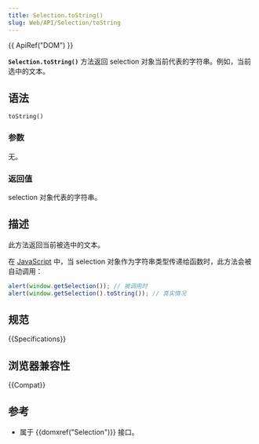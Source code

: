 ```yaml
---
title: Selection.toString()
slug: Web/API/Selection/toString
---
```


{{ ApiRef("DOM") }}

**`Selection.toString()`** 方法返回 selection 对象当前代表的字符串。例如，当前选中的文本。

## 语法


```js-nolint
toString()
```

### 参数

无。

### 返回值

selection 对象代表的字符串。

## 描述

此方法返回当前被选中的文本。

在 [JavaScript](/zh-CN/docs/Web/JavaScript) 中，当 selection 对象作为字符串类型传递给函数时，此方法会被自动调用：

```js
alert(window.getSelection()); // 被调用时
alert(window.getSelection().toString()); // 真实情况
```

## 规范

{{Specifications}}

## 浏览器兼容性

{{Compat}}

## 参考

- 属于 {{domxref("Selection")}} 接口。

